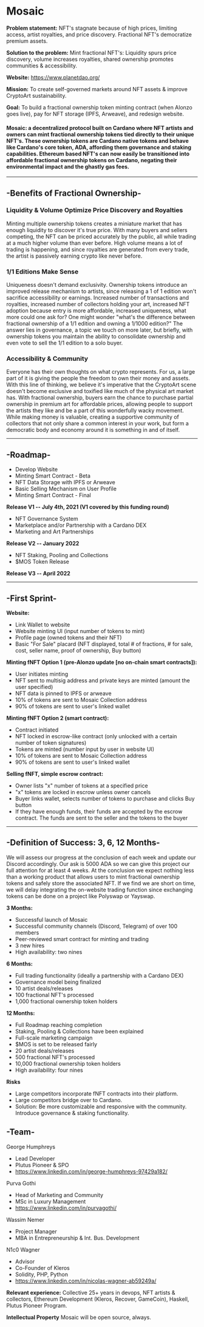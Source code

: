 # Mosaic

**Problem statement:** NFT's stagnate because of high prices, limiting access, artist royalties, and price discovery. Fractional NFT's democratize premium assets.

**Solution to the problem:** Mint fractional NFT's: Liquidity spurs price discovery, volume increases royalties, shared ownership promotes communities & accessibility.

**Website:** https://www.planetdao.org/

**Mission:** To create self-governed markets around NFT assets & improve CryptoArt sustainability.

**Goal:** To build a fractional ownership token minting contract (when Alonzo goes live), pay for NFT storage (IPFS, Arweave), and redesign website.

#### Mosaic: a decentralized protocol built on Cardano where NFT artists and owners can mint fractional ownership tokens tied directly to their unique NFT's. These ownership tokens are Cardano native tokens and behave like Cardano's core token, ADA, affording them governance and staking capabilities. Ethereum based NFT's can now easily be transitioned into affordable fractional ownership tokens on Cardano, negating their environmental impact and the ghastly gas fees.

-----------------------------------------------------------------------------------------------------

## **-Benefits of Fractional Ownership-**

### Liquidity & Volume Optimize Price Discovery and Royalties
Minting multiple ownership tokens creates a miniature market that has enough liquidity to discover it's true price. With many buyers and sellers competing, the NFT can be priced accurately by the public, all while trading at a much higher volume than ever before. High volume means a lot of trading is happening, and since royalties are generated from every trade, the artist is passively earning crypto like never before.

### 1/1 Editions Make Sense
Uniqueness doesn't demand exclusivity. Ownership tokens introduce an improved release mechanism to artists, since releasing a 1 of 1 edition won't sacrifice accessibility or earnings. Increased number of transactions and royalties, increased number of collectors holding your art, increased NFT adoption because entry is more affordable, increased uniqueness, what more could one ask for? One might wonder "what's the difference between fractional ownership of a 1/1 edition and owning a 1/1000 edition?" The answer lies in governance, a topic we touch on more later, but briefly, with ownership tokens you maintain the ability to consolidate ownership and even vote to sell the 1/1 edition to a solo buyer.

### Accessibility & Community
Everyone has their own thoughts on what crypto represents. For us, a large part of it is giving the people the freedom to own their money and assets. With this line of thinking, we believe it's imperative that the CryptoArt scene doesn't become exclusive and toxified like much of the physical art market has. With fractional ownership, buyers earn the chance to purchase partial ownership in premium art for affordable prices, allowing people to support the artists they like and be a part of this wonderfully wacky movement. While making money is valuable, creating a supportive community of collectors that not only share a common interest in your work, but form a democratic body and economy around it is something in and of itself.

-----------------------------------------------------------------------------------------------------

## -Roadmap-

* Develop Website
* Minting Smart Contract - Beta
* NFT Data Storage with IPFS or Arweave
* Basic Selling Mechanism on User Profile
* Minting Smart Contract - Final

**Release V1 -- July 4th, 2021 (V1 covered by this funding round)**

* NFT Governance System
* Marketplace and/or Partnership with a Cardano DEX
* Marketing and Art Partnerships

**Release V2 -- January 2022**
* NFT Staking, Pooling and Collections
* $MOS Token Release

**Release V3 -- April 2022**

-----------------------------------------------------------------------------------------------------

## -First Sprint-

**Website:**
* Link Wallet to website
* Website minting UI (input number of tokens to mint)
* Profile page (owned tokens and their NFT)
* Basic "For Sale" placard (NFT displayed, total # of fractions, # for sale, cost, seller name, proof of ownership, Buy button)

**Minting fNFT Option 1 (pre-Alonzo update [no on-chain smart contracts]):**
* User initiates minting
* NFT sent to multisig address and private keys are minted (amount the user specified)
* NFT data is pinned to IPFS or arweave
* 10% of tokens are sent to Mosaic Collection address
* 90% of tokens are sent to user's linked wallet

**Minting fNFT Option 2 (smart contract):**
* Contract initiated
* NFT locked in escrow-like contract (only unlocked with a certain number of token signatures)
* Tokens are minted (number input by user in website UI)
* 10% of tokens are sent to Mosaic Collection address
* 90% of tokens are sent to user's linked wallet

**Selling fNFT, simple escrow contract:**
* Owner lists "x" number of tokens at a specified price
* "x" tokens are locked in escrow unless owner cancels
* Buyer links wallet, selects number of tokens to purchase and clicks Buy button
* If they have enough funds, their funds are accepted by the escrow contract. The funds are sent to the seller and the tokens to the buyer

 -----------------------------------------------------------------------------------------------------

## -Definition of Success: 3, 6, 12 Months-
We will assess our progress at the conclusion of each week and update our Discord accordingly. Our ask is 5000 ADA so we can give this project our full attention for at least 4 weeks. At the conclusion we expect nothing less than a working product that allows users to mint fractional ownership tokens and safely store the associated NFT. If we find we are short on time, we will delay integrating the on-website trading function since exchanging tokens can be done on a project like Polyswap or Yayswap.

**3 Months:**
* Successful launch of Mosaic
* Successful community channels (Discord, Telegram) of over 100 members
* Peer-reviewed smart contract for minting and trading
* 3 new hires
* High availability: two nines

**6 Months:**
* Full trading functionality (ideally a partnership with a Cardano DEX)
* Governance model being finalized
* 10 artist deals/releases
* 100 fractional NFT's processed
* 1,000 fractional ownership token holders

**12 Months:**
* Full Roadmap reaching completion
* Staking, Pooling & Collections have been explained
* Full-scale marketing campaign
* $MOS is set to be released fairly
* 20 artist deals/releases
* 500 fractional NFT's processed
* 10,000 fractional ownership token holders
* High availability: four nines

**Risks**
* Large competitors incorporate fNFT contracts into their platform.
* Large competitors bridge over to Cardano.
* Solution: Be more customizable and responsive with the community. Introduce governance & staking functionality.

## -Team-

George Humphreys
* Lead Developer
* Plutus Pioneer & SPO
* https://www.linkedin.com/in/george-humphreys-97429a182/

Purva Gothi
* Head of Marketing and Community
* MSc in Luxury Management
* https://www.linkedin.com/in/purvagothi/

Wassim Nemer
* Project Manager
* MBA in Entrepreneurship & Int. Bus. Development

N1c0 Wagner
* Advisor
* Co-Founder of Kleros
* Solidity, PHP, Python
* https://www.linkedin.com/in/nicolas-wagner-ab59249a/


**Relevant experience:** Collective 25+ years in devops, NFT artists & collectors, Ethereum Development (Kleros, Recover, GameCoin), Haskell, Plutus Pioneer Program.

**Intellectual Property**
Mosaic will be open source, always.
